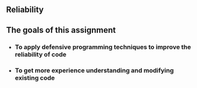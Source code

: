 ## Reliability

## The goals of this assignment

* ### To apply defensive programming techniques to improve the reliability of code
* ### To get more experience understanding and modifying existing code
